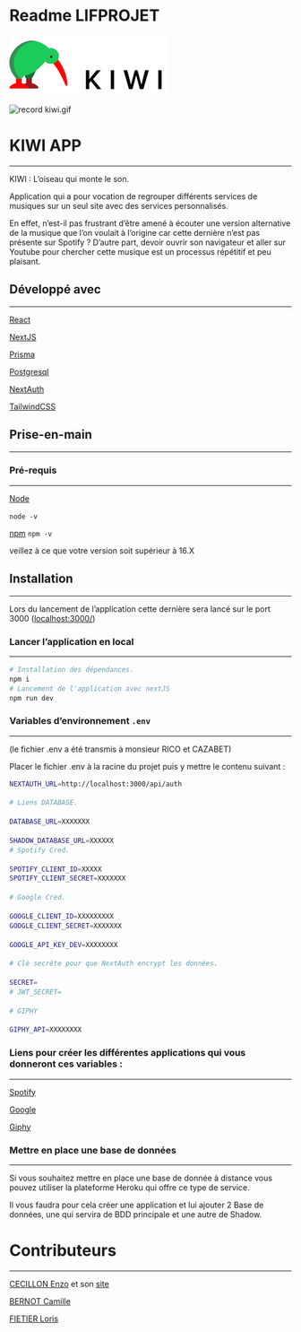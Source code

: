 # Readme LIFPROJET

![kiwi_full_logo.png](public/readme/kiwi_full_logo.png)

![record kiwi.gif](public/readme/record_kiwi.gif)

# KIWI APP

---

KIWI : L’oiseau qui monte le son.

Application qui a pour vocation de regrouper différents services de musiques sur un seul site avec des services personnalisés.

En effet, n’est-il pas frustrant d’être amené à écouter une version alternative de la musique que l’on voulait à l’origine car cette dernière n’est pas présente sur Spotify ? D’autre part, devoir ouvrir son navigateur et aller sur Youtube pour chercher cette musique est un processus répétitif et peu plaisant.

## Développé avec

---

[React](https://reactjs.org/)

[NextJS](https://nextjs.org/)

[Prisma](https://www.prisma.io/)

[Postgresql](https://www.postgresql.org/)

[NextAuth](https://next-auth.js.org/)

[TailwindCSS](https://tailwindcss.com/)

## Prise-en-main

---

### Pré-requis

---

[Node](https://nodejs.org/en/)

`node -v`

[npm](https://www.npmjs.com/get-npm)
`npm -v`

veillez à ce que votre version soit supérieur à 16.X

## Installation

---

Lors du lancement de l’application cette dernière sera lancé sur le port 3000 ([localhost:3000/](http://localhost:3000/))

### Lancer l’application en local

---

```bash
# Installation des dépendances.
npm i
# Lancement de l'application avec nextJS
npm run dev
```

### Variables d’environnement `.env`

---
(le fichier .env a été transmis à monsieur RICO et CAZABET)

Placer le fichier .env à la racine du projet puis y mettre le contenu suivant :
```bash
NEXTAUTH_URL=http://localhost:3000/api/auth

# Liens DATABASE.

DATABASE_URL=XXXXXXX

SHADOW_DATABASE_URL=XXXXXX
# Spotify Cred.

SPOTIFY_CLIENT_ID=XXXXX
SPOTIFY_CLIENT_SECRET=XXXXXXX

# Google Cred.

GOOGLE_CLIENT_ID=XXXXXXXXX
GOOGLE_CLIENT_SECRET=XXXXXXX

GOOGLE_API_KEY_DEV=XXXXXXXX

# Clé secrête pour que NextAuth encrypt les données. 

SECRET=
# JWT_SECRET=

# GIPHY

GIPHY_API=XXXXXXXX
```

### Liens pour créer les différentes applications qui vous donneront ces variables :

---

[Spotify](https://developer.spotify.com/dashboard/)

[Google](https://console.cloud.google.com/projectcreate)

[Giphy](https://developers.giphy.com/dashboard/?create=true)

### Mettre en place une base de données

---

Si vous souhaitez mettre en place une base de donnée à distance vous pouvez utiliser la plateforme Heroku qui offre ce type de service.

Il vous faudra pour cela créer une application et lui ajouter 2 Base de données, une qui servira de BDD principale et une autre de Shadow.

# Contributeurs

---

[CECILLON Enzo](https://github.com/ECecillo/) et son [site](https://ececillo.com)

[BERNOT Camille](https://github.com/RhesusP)

[FIETIER Loris](https://forge.univ-lyon1.fr/p1805561)
